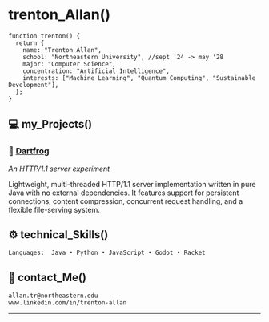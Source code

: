 # trenton_Allan()

```
function trenton() {
  return {
    name: "Trenton Allan",
    school: "Northeastern University", //sept '24 -> may '28
    major: "Computer Science",
    concentration: "Artificial Intelligence",
    interests: ["Machine Learning", "Quantum Computing", "Sustainable Development"],
  };
}
```

## 💻 my_Projects()

### 🐸 [Dartfrog](https://github.com/trentonallan/dartfrog-java)
*An HTTP/1.1 server experiment*

Lightweight, multi-threaded HTTP/1.1 server implementation written in pure Java with no external dependencies. It features support for persistent connections, content compression, concurrent request handling, and a flexible file-serving system.

## ⚙️ technical_Skills()

```
Languages:  Java • Python • JavaScript • Godot • Racket
```

## 👋 contact_Me()

```
allan.tr@northeastern.edu
www.linkedin.com/in/trenton-allan
```

---
